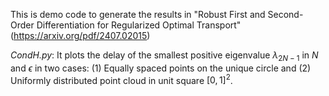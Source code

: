This is demo code to generate the results in "Robust First and Second-Order Differentiation for Regularized
Optimal Transport" (https://arxiv.org/pdf/2407.02015)



*CondH.py*: It plots the delay of the smallest positive eigenvalue $\lambda_{2N-1}$ in $N$ and $\epsilon$ in two cases: (1) Equally spaced points on the unique circle and (2)  Uniformly distributed point cloud in unit square $[0,1]^2$. 


